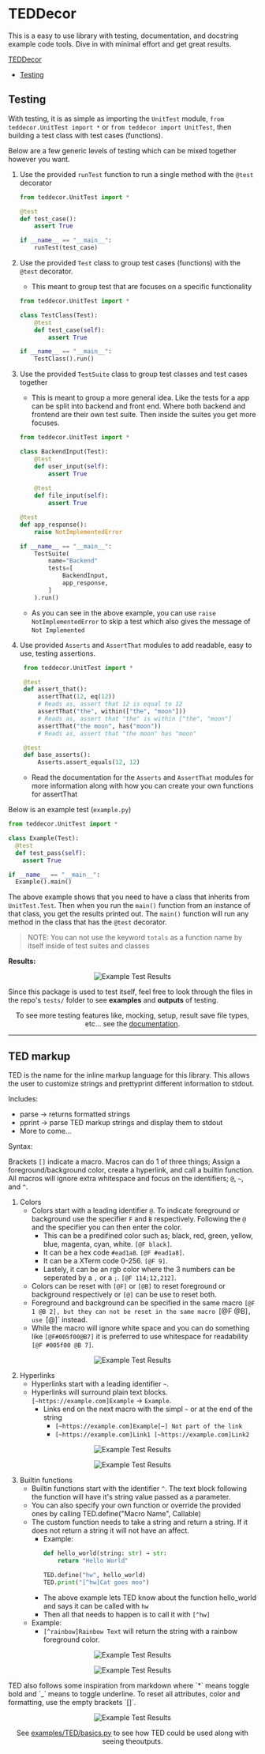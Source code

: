 # TEDDecor
This is a easy to use library with testing, documentation, and docstring example code tools. Dive in with minimal effort and get great results. 


[TEDDecor](#teddecor)
  - [Testing](#testing)

## Testing

With testing, it is as simple as importing the `UnitTest` module, `from teddecor.UnitTest import *` or `from teddecor import UnitTest`, then building a test class with test cases (functions).

Below are a few generic levels of testing which can be mixed together however you want.

1. Use the provided `runTest` function to run a single method with the `@test` decorator
    ```python
    from teddecor.UnitTest import *
    
    @test
    def test_case():
        assert True

    if __name__ == "__main__":
        runTest(test_case)
    ```

2. Use the provided `Test` class to group test cases (functions) with the `@test` decorator.
   * This meant to group test that are focuses on a specific functionality
    ```python
    from teddecor.UnitTest import *
    
    class TestClass(Test):
        @test
        def test_case(self):
            assert True

    if __name__ == "__main__":
        TestClass().run()
    ```

3. Use the provided `TestSuite` class to group test classes and test cases together
   * This is meant to group a more general idea. Like the tests for a app can be split into backend and front end. Where both backend and frontend are their own test suite. Then inside the suites you get more focuses.
    ```python
    from teddecor.UnitTest import *
    
    class BackendInput(Test):
        @test
        def user_input(self):
            assert True
        
        @test
        def file_input(self):
            assert True

    @test
    def app_response():
        raise NotImplementedError

    if __name__ == "__main__":
        TestSuite(
            name="Backend"
            tests=[
                BackendInput,
                app_response,
            ]
        ).run()
    ```

   *  As you can see in the above example, you can use `raise NotImplementedError` to skip a test which also gives the message of `Not Implemented`

4. Use provided `Asserts` and `AssertThat` modules to add readable, easy to use, testing assertions.
   ```python
    from teddecor.UnitTest import *

    @test
    def assert_that():
        assertThat(12, eq(12))
        # Reads as, assert that 12 is equal to 12
        assertThat("the", within(["the", "moon"]))
        # Reads as, assert that "the" is within ["the", "moon"]
        assertThat("the moon", has("moon"))
        # Reads as, assert that "the moon" has "moon"

    @test
    def base_asserts():
        Asserts.assert_equals(12, 12)
   ```
   * Read the documentation for the `Asserts` and `AssertThat` modules for more information along with how you can create your own functions for assertThat
   
Below is an example test (`example.py`)

```python
from teddecor.UnitTest import *

class Example(Test):
  @test
  def test_pass(self):
    assert True

if __name__ == "__main__":
  Example().main()
```

The above example shows that you need to have a class that inherits from `UnitTest.Test`. Then when you run the `main()` function from an instance of that class,
you get the results printed out. The `main()` function will run any method in the class that has the `@test` decorator.

> NOTE:
> You can not use the keyword `totals` as a function name by itself inside of test suites and classes

**Results:**

<p align="center">
  <img src="images/example_test.png" alt="Example Test Results">
</p>

Since this package is used to test itself, feel free to look through the files in the repo's `tests/` folder to see **examples** and **outputs** of testing.

<p align="center" style="bold">
  To see more testing features like, mocking, setup, result save file types, etc... see the <a href="https://tired-fox.github.io/TEDDecor/teddecor.html" title="Docs" target="_blank">documentation</a>.
<p>

___

## TED markup

TED is the name for the inline markup language for this library. This allows the user to customize strings and prettyprint different information to stdout.

Includes:

* parse -> returns formatted strings
* pprint -> parse TED markup strings and display them to stdout
* More to come...

Syntax:

Brackets `[]` indicate a macro. Macros can do 1 of three things; Assign a foreground/background color,
create a hyperlink, and call a builtin function. All macros will ignore extra whitespace and focus on the identifiers; `@`, `~`, and `^`.

1. Colors
    * Colors start with a leading identifier `@`. To indicate foreground or background use the specifier `F` and `B` respectively.
    Following the `@` and the specifier you can then enter the color. 
        * This can be a predifined color such as; black, red, green, yellow, blue, magenta, cyan, white. `[@F black]`.
        * It can be a hex code `#ead1a8`. `[@F #ead1a8]`.
        * It can be a XTerm code 0-256. `[@F 9]`.
        * Lastely, it can be an rgb color where the 3 numbers can be seperated by a `,` or a `;`. `[@F 114;12,212]`.
    * Colors can be reset with `[@F]` or `[@B]` to reset foreground or background respectively or `[@]` can be use to reset both.
    * Foreground and background can be specified in the same macro `[@F 1 @B 2], but they can not be reset in the same macro `[@F @B]`, use `[@]` instead.
    * While the macro will ignore white space and you can do something like `[@F#005f00@B7]` it is preferred to use whitespace for readability `[@F #005f00 @B 7]`.
  
<p align="center">
  <img src="images/TED_example_0.png" alt="Example Test Results">
</p>


2. Hyperlinks
    * Hyperlinks start with a leading identifier `~`.
    * Hyperlinks will surround plain text blocks. `[~https://example.com]Example` -> ``Example``.
        *   Links end on the next macro with the simpl `~` or at the end of the string
            * `[~https://example.com]Example[~] Not part of the link`
            * `[~https://example.com]Link1 [~https://example.com]Link2`
<p align="center">
  <img src="images/TED_example_1.png" alt="Example Test Results">
</p>
<p align="center">
  <img src="images/TED_example_2.png" alt="Example Test Results">
</p>


3. Builtin functions
    * Builtin functions start with the identifier `^`. The text block following the function will have it's string value passed as a parameter.
    * You can also specify your own function or override the provided ones by calling TED.define("Macro Name", Callable)
    * The custom function needs to take a string and return a string. If it does not return a string it will not have an affect.
        * Example:
            ```python
            def hello_world(string: str) → str:
                return "Hello World"
            
            TED.define("hw", hello_world)
            TED.print("[^hw]Cat goes moo")
            ```
        * The above example lets TED know about the function hello_world and says it can be called with `hw`
        * Then all that needs to happen is to call it with `[^hw]`
    * Example:
        * `[^rainbow]Rainbow Text` will return the string with a rainbow foreground color.

<p align="center">
  <img src="images/TED_example_3.png" alt="Example Test Results">
</p>
<p align="center">
  <img src="images/TED_example_4.png" alt="Example Test Results">
</p>
TED also follows some inspiration from markdown where `*` means toggle bold and `_` means to toggle underline.
To reset all attributes, color and formatting, use the empty brackets `[]`.

<p align="center">
  <img src="images/TED_example_6.png" alt="Example Test Results">
</p>

<p align="center" style="bold">
  See <a href="./examples/TED/basics.py" title="Docs" target="_blank">examples/TED/basics.py</a> to see how TED could be used along with seeing theoutputs.
<p>
